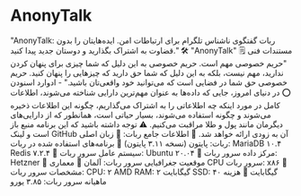 # AnonyTalk
"AnonyTalk: ربات گفتگوی ناشناس تلگرام برای ارتباطات امن. ایده‌هایتان را بدون قضاوت به اشتراک بگذارید و دوستان جدید پیدا کنید."
🛠️ "AnonyTalk" مستندات فنی
🗒️ "حریم خصوصی مهم است. حریم خصوصی به این دلیل که شما چیزی برای پنهان کردن ندارید، مهم نیست، بلکه به این دلیل که شما حق دارید که چیزهایی را پنهان کنید. حریم خصوصی حق شما در فضایی است که می‌توانید خود واقعی‌تان باشید." - ادوارد اسنودن
⭕️ در دنیای امروز، جایی که داده‌ها به عنوان مهم‌ترین دارایی شناخته می‌شوند، اطلاعات کامل در مورد اینکه چه اطلاعاتی را به اشتراک می‌گذاریم، چگونه این اطلاعات ذخیره می‌شوند و چگونه استفاده می‌شوند، بسیار حیاتی است، همانطور که از دارایی‌های دیگرمان مانند پول و طلا مراقبت می‌کنیم.
⚠️ توجه داشته باشید که این برنامه منبع باز است و لینک GitHub آن به زودی ارائه خواهد شد.
📜 اطلاعات جامع ربات:
💢 زبان اصلی ربات: پایتون (نسخه ۳.۱۱ پایتون)
💢 برنامه‌های استفاده شده در ربات:
MariaDB ۱۰.۴
Redis ۷.۲.۴
💢 سیستم عامل سرور ربات: Ubuntu ۲۰.۰۴
💢 مرکز داده سرور ربات: Hetzner
💢 موقعیت جغرافیایی سرور ربات: آلمان
💢 معماری CPU سرور ربات: x۸۶
💢 مشخصات سرور ربات:
CPU: ۲ AMD
RAM: ۲ گیگابایت
SSD: ۴۰ گیگابایت
💢 هزینه ماهیانه سرور ربات: ۳.۸۵ یورو
